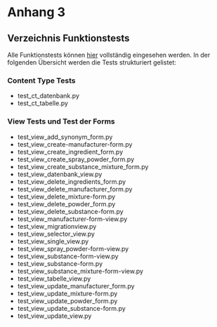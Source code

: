 # Anhang 3

## Verzeichnis Funktionstests
Alle Funktionstests können [hier](https://github.com/educorvi/edi.substanceforms/tree/main/src/edi/substanceforms/tests) vollständig eingesehen werden. In der folgenden Übersicht werden die Tests strukturiert gelistet:

### Content Type Tests
* test_ct_datenbank.py
* test_ct_tabelle.py

### View Tests und Test der Forms
* test_view_add_synonym_form.py
* test_view_create-manufacturer-form.py
* test_view_create_ingredient_form.py 
* test_view_create_spray_powder_form.py
* test_view_create_substance_mixture_form.py
* test_view_datenbank_view.py
* test_view_delete_ingredients_form.py
* test_view_delete_manufacturer_form.py
* test_view_delete_mixture-form.py
* test_view_delete_powder_form.py
* test_view_delete_substance-form.py
* test_view_manufacturer-form-view.py
* test_view_migrationview.py
* test_view_selector_view.py
* test_view_single_view.py
* test_view_spray_powder-form-view.py
* test_view_substance-form-view.py
* test_view_substance-form.py
* test_view_substance_mixture-form-view.py
* test_view_tabelle_view.py
* test_view_update_manufacturer_form.py
* test_view_update_mixture-form.py
* test_view_update_powder_form.py
* test_view_update_substance-form.py
* test_view_update_view.py
